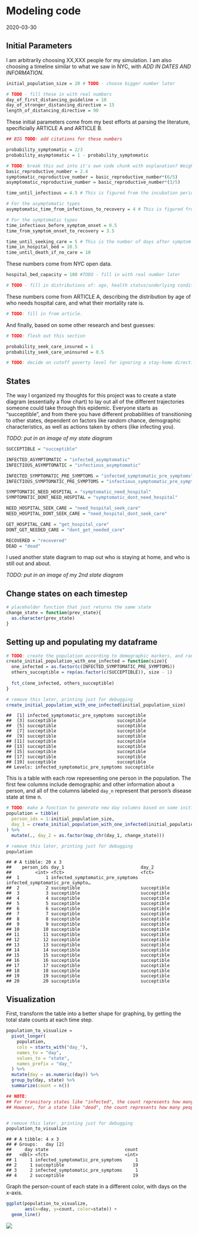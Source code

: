 Modeling code
================
2020-03-30

## Initial Parameters

I am arbitrarily choosing XX,XXX people for my simulation. I am also
choosing a timeline similar to what we saw in NYC, with *ADD IN DATES
AND INFORMATION*.

``` r
initial_population_size = 20 # TODO - choose bigger number later

# TODO - fill these in with real numbers
day_of_first_distancing_guideline = 10
day_of_stronger_distancing_directive = 15
length_of_distancing_directive = 90
```

These initial parameters come from my best efforts at parsing the
literature, specificially ARTICLE A and ARTICLE B.

``` r
## BIG TODO: add citations for these numbers

probability_symptomatic = 2/3
probability_asymptomatic = 1 - probability_symptomatic

# TODO: break this out into it's own code chunk with explanation? Weighted average, solved equations to get 
basic_reproductive_number = 2.4
symptomatic_reproductive_number = basic_reproductive_number*(6/5)
asymptomatic_reproductive_number = basic_reproductive_number*(3/5)

time_until_infectious = 4.5 # This is figured from the incubation period, and rounded down from 4.6 so I can do steps in half-days.

# For the asymptomatic types
asymptomatic_time_from_infectious_to_recovery = 4 # This is figured from the generation time (confusing). Should this be longer??

# For the symptomatic types
time_infectious_before_symptom_onset = 0.5
time_from_symptom_onset_to_recovery = 3.5

time_until_seeking_care = 5 # This is the number of days after symptom onset that people seek hospital care if they need it, on average
time_in_hospital_bed = 10.5
time_until_death_if_no_care = 10
```

These numbers come from NYC open data.

``` r
hospital_bed_capacity = 100 #TODO - fill in with real number later

# TODO - fill in distributions of: age, health status/underlying conditions, "essential" jobs, poverty levels, incarcerated, homeless, detained immigrants, insurance coverage 
```

These numbers come from ARTICLE A, describing the distribution by age of
who needs hospital care, and what their mortality rate is.

``` r
# TODO: fill in from article.
```

And finally, based on some other research and best guesses:

``` r
# TODO: flesh out this section

probability_seek_care_insured = 1
probability_seek_care_uninsured = 0.5

# TODO: decide on cutoff poverty level for ignoring a stay-home directive
```

## States

The way I organized my thoughts for this project was to create a state
diagram (essentially a flow chart) to lay out all of the different
trajectories someone could take through this epidemic. Everyone starts
as “succeptible”, and from there you have different probabilities of
transitioning to other states, dependent on factors like random chance,
demographic characteristics, as well as actions taken by others (like
infecting you).

*TODO: put in an image of my state diagram*

``` r
SUCCEPTIBLE = "succeptible"

INFECTED_ASYMPTOMATIC = "infected_asymptomatic"
INFECTIOUS_ASYMPTOMATIC = "infectious_asymptomatic"

INFECTED_SYMPTOMATIC_PRE_SYMPTOMS = "infected_symptomatic_pre_symptoms"
INFECTIOUS_SYMPTOMATIC_PRE_SYMPTOMS = "infectious_symptomatic_pre_symptoms"

SYMPTOMATIC_NEED_HOSPITAL = "symptomatic_need_hospital"
SYMPTOMATIC_DONT_NEED_HOSPITAL = "symptomatic_dont_need_hospital"

NEED_HOSPITAL_SEEK_CARE = "need_hospital_seek_care"
NEED_HOSPITAL_DONT_SEEK_CARE = "need_hospital_dont_seek_care"

GET_HOSPITAL_CARE = "get_hospital_care"
DONT_GET_NEEDED_CARE = "dont_get_needed_care"

RECOVERED = "recovered"
DEAD = "dead"
```

I used another state diagram to map out who is staying at home, and who
is still out and about.

*TODO: put in an image of my 2nd state diagram*

## Change states on each timestep

``` r
# placeholder function that just returns the same state
change_state = function(prev_state){
  as.character(prev_state)
}
```

## Setting up and populating my dataframe

``` r
# TODO: create the population according to demographic markers, and randomly assign the infected person.
create_initial_population_with_one_infected = function(size){
  one_infected = as.factor(c(INFECTED_SYMPTOMATIC_PRE_SYMPTOMS))
  others_succeptible = rep(as.factor(c(SUCCEPTIBLE)), size - 1)
  
  fct_c(one_infected, others_succeptible)
}

# remove this later, printing just for debugging
create_initial_population_with_one_infected(initial_population_size)
```

    ##  [1] infected_symptomatic_pre_symptoms succeptible                      
    ##  [3] succeptible                       succeptible                      
    ##  [5] succeptible                       succeptible                      
    ##  [7] succeptible                       succeptible                      
    ##  [9] succeptible                       succeptible                      
    ## [11] succeptible                       succeptible                      
    ## [13] succeptible                       succeptible                      
    ## [15] succeptible                       succeptible                      
    ## [17] succeptible                       succeptible                      
    ## [19] succeptible                       succeptible                      
    ## Levels: infected_symptomatic_pre_symptoms succeptible

This is a table with each row representing one person in the population.
The first few columns include demographic and other information about a
person, and all of the columns labeled `day_n` represent that person’s
disease state at time
n.

``` r
# TODO: make a function to generate new day columns based on some initial parameter.
population = tibble(
  person_ids = 1:initial_population_size,
  day_1 = create_initial_population_with_one_infected(initial_population_size)
) %>% 
  mutate(., day_2 = as.factor(map_chr(day_1, change_state)))

# remove this later, printing just for debugging
population
```

    ## # A tibble: 20 x 3
    ##    person_ids day_1                             day_2                           
    ##         <int> <fct>                             <fct>                           
    ##  1          1 infected_symptomatic_pre_symptoms infected_symptomatic_pre_sympto…
    ##  2          2 succeptible                       succeptible                     
    ##  3          3 succeptible                       succeptible                     
    ##  4          4 succeptible                       succeptible                     
    ##  5          5 succeptible                       succeptible                     
    ##  6          6 succeptible                       succeptible                     
    ##  7          7 succeptible                       succeptible                     
    ##  8          8 succeptible                       succeptible                     
    ##  9          9 succeptible                       succeptible                     
    ## 10         10 succeptible                       succeptible                     
    ## 11         11 succeptible                       succeptible                     
    ## 12         12 succeptible                       succeptible                     
    ## 13         13 succeptible                       succeptible                     
    ## 14         14 succeptible                       succeptible                     
    ## 15         15 succeptible                       succeptible                     
    ## 16         16 succeptible                       succeptible                     
    ## 17         17 succeptible                       succeptible                     
    ## 18         18 succeptible                       succeptible                     
    ## 19         19 succeptible                       succeptible                     
    ## 20         20 succeptible                       succeptible

## Visualization

First, transform the table into a better shape for graphing, by getting
the total state counts at each time step.

``` r
population_to_visualize =
  pivot_longer(
    population,
    cols = starts_with("day_"),
    names_to = "day",
    values_to = "state",
    names_prefix = "day_"
  ) %>% 
  mutate(day = as.numeric(day)) %>% 
  group_by(day, state) %>% 
  summarize(count = n())

## NOTE:
## For transitory states like "infected", the count represents how many people are infected on that day.
## However, for a state like "dead", the count represents how many people total have died up until that point (because once you reach the "dead" state, you stay at that state forever).


# remove this later, printing just for debugging
population_to_visualize
```

    ## # A tibble: 4 x 3
    ## # Groups:   day [2]
    ##     day state                             count
    ##   <dbl> <fct>                             <int>
    ## 1     1 infected_symptomatic_pre_symptoms     1
    ## 2     1 succeptible                          19
    ## 3     2 infected_symptomatic_pre_symptoms     1
    ## 4     2 succeptible                          19

Graph the person-count of each state in a different color, with days on
the x-axis.

``` r
ggplot(population_to_visualize, 
       aes(x=day, y=count, color=state)) + 
  geom_line()
```

![](Modeling-code_files/figure-gfm/unnamed-chunk-11-1.png)<!-- -->
